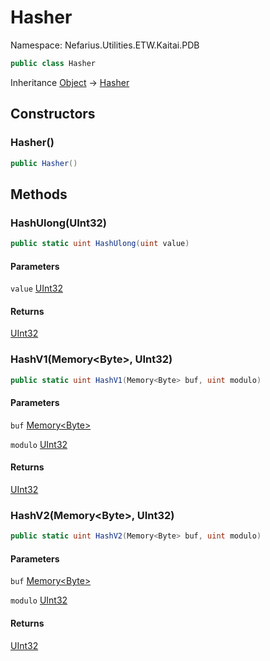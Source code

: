 # Hasher

Namespace: Nefarius.Utilities.ETW.Kaitai.PDB

```csharp
public class Hasher
```

Inheritance [Object](https://docs.microsoft.com/en-us/dotnet/api/system.object) → [Hasher](./nefarius.utilities.etw.kaitai.pdb.hasher.md)

## Constructors

### <a id="constructors-.ctor"/>**Hasher()**

```csharp
public Hasher()
```

## Methods

### <a id="methods-hashulong"/>**HashUlong(UInt32)**

```csharp
public static uint HashUlong(uint value)
```

#### Parameters

`value` [UInt32](https://docs.microsoft.com/en-us/dotnet/api/system.uint32)<br>

#### Returns

[UInt32](https://docs.microsoft.com/en-us/dotnet/api/system.uint32)

### <a id="methods-hashv1"/>**HashV1(Memory&lt;Byte&gt;, UInt32)**

```csharp
public static uint HashV1(Memory<Byte> buf, uint modulo)
```

#### Parameters

`buf` [Memory&lt;Byte&gt;](https://docs.microsoft.com/en-us/dotnet/api/system.memory-1)<br>

`modulo` [UInt32](https://docs.microsoft.com/en-us/dotnet/api/system.uint32)<br>

#### Returns

[UInt32](https://docs.microsoft.com/en-us/dotnet/api/system.uint32)

### <a id="methods-hashv2"/>**HashV2(Memory&lt;Byte&gt;, UInt32)**

```csharp
public static uint HashV2(Memory<Byte> buf, uint modulo)
```

#### Parameters

`buf` [Memory&lt;Byte&gt;](https://docs.microsoft.com/en-us/dotnet/api/system.memory-1)<br>

`modulo` [UInt32](https://docs.microsoft.com/en-us/dotnet/api/system.uint32)<br>

#### Returns

[UInt32](https://docs.microsoft.com/en-us/dotnet/api/system.uint32)
